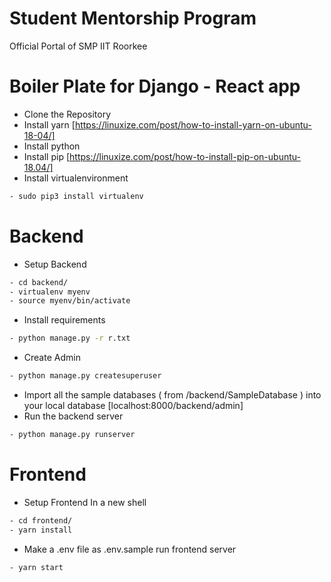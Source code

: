 # Student Mentorship  Program 
Official Portal of SMP IIT Roorkee


# Boiler Plate for Django - React app
- Clone the Repository
- Install yarn [https://linuxize.com/post/how-to-install-yarn-on-ubuntu-18-04/]
- Install python
- Install pip [https://linuxize.com/post/how-to-install-pip-on-ubuntu-18.04/]
- Install virtualenvironment
```sh
- sudo pip3 install virtualenv 
```

# Backend

- Setup Backend
```sh
- cd backend/
- virtualenv myenv 
- source myenv/bin/activate
```
- Install requirements
```sh
- python manage.py -r r.txt
```
- Create Admin
```sh
- python manage.py createsuperuser
```

- Import all the sample databases ( from /backend/SampleDatabase ) into your local database [localhost:8000/backend/admin]
- Run the backend server
```sh
- python manage.py runserver
```
# Frontend
- Setup Frontend
In a new shell
```sh
- cd frontend/
- yarn install
```
- Make a .env file as .env.sample
run frontend server
```sh
- yarn start
```


